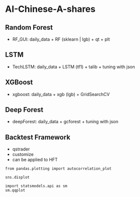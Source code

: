 # AI-Chinese-A-shares

## Random Forest

- RF_GUI: daily_data + RF (sklearn | lgb) + qt + plt

## LSTM

- TechLSTM: daily_data + LSTM (tf1) + talib + tuning with json

## XGBoost

- xgboost: daily_data + xgb (lgb) + GridSearchCV

## Deep Forest

- deepForest: daily_data + gcforest + tuning with json

## Backtest Framework

- qstrader
- customize
- can be applied to HFT

```
from pandas.plotting import autocorrelation_plot

sns.displot

import statsmodels.api as sm
sm.qqplot
```

